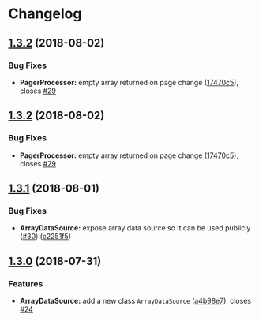 # Changelog

## [1.3.2](https://github.com/Colonise/DataSource/compare/v1.3.1...v1.3.2) (2018-08-02)

### Bug Fixes

* **PagerProcessor:** empty array returned on page change ([17470c5](https://github.com/Colonise/DataSource/commit/17470c5)), closes [#29](https://github.com/Colonise/DataSource/issues/29)

## [1.3.2](https://github.com/Colonise/DataSource/compare/v1.3.1...v1.3.2) \(2018-08-02\)

### Bug Fixes

* **PagerProcessor:** empty array returned on page change \([17470c5](https://github.com/Colonise/DataSource/commit/17470c5)\), closes [#29](https://github.com/Colonise/DataSource/issues/29)

## [1.3.1](https://github.com/Colonise/DataSource/compare/v1.3.0...v1.3.1) \(2018-08-01\)

### Bug Fixes

* **ArrayDataSource:** expose array data source so it can be used publicly \([\#30](https://github.com/Colonise/DataSource/issues/30)\) \([c2251f5](https://github.com/Colonise/DataSource/commit/c2251f5)\)

## [1.3.0](https://github.com/Colonise/DataSource/compare/v1.2.0...v1.3.0) \(2018-07-31\)

### Features

* **ArrayDataSource:** add a new class `ArrayDataSource` \([a4b98e7](https://github.com/Colonise/DataSource/commit/a4b98e7)\), closes [\#24](https://github.com/Colonise/DataSource/issues/24)
